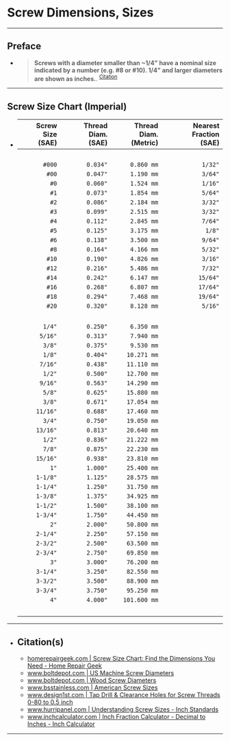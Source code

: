 <!-- https://github.com/mcavallo-git/Coding/blob/main/hardware/screws-screwdrivers/screw-dimensions-sizes.md -->

# Screw Dimensions, Sizes

<!-- ------------------------------ -->

***
## Preface
  - > **Screws with a diameter smaller than ~1/4" have a nominal size indicated by a number (e.g. #8 or #10). 1/4" and larger diameters are shown as inches.**. <sup><a href="http://www.hurripanel.com/content/218822/pdf_docs/screw_size_chart.pdf">Citation</a></sup>

<!-- ------------------------------ -->

***
## Screw Size Chart (Imperial)
  - | Screw Size<br />(SAE) | Thread Diam.<br />(SAE) | Thread Diam.<br />(Metric) | Nearest Fraction<br />(SAE) |
    | --------------------: | ----------------------: | -------------------------: | --------------------------: |
    |                <br /> |                  <br /> |                     <br /> |                      <br /> |
    |                `#000` |                `0.034"` |                 `0.860 mm` |                     `1/32"` |
    |                 `#00` |                `0.047"` |                 `1.190 mm` |                     `3/64"` |
    |                  `#0` |                `0.060"` |                 `1.524 mm` |                     `1/16"` |
    |                  `#1` |                `0.073"` |                 `1.854 mm` |                     `5/64"` |
    |                  `#2` |                `0.086"` |                 `2.184 mm` |                     `3/32"` |
    |                  `#3` |                `0.099"` |                 `2.515 mm` |                     `3/32"` |
    |                  `#4` |                `0.112"` |                 `2.845 mm` |                     `7/64"` |
    |                  `#5` |                `0.125"` |                 `3.175 mm` |                      `1/8"` |
    |                  `#6` |                `0.138"` |                 `3.500 mm` |                     `9/64"` |
    |                  `#8` |                `0.164"` |                 `4.166 mm` |                     `5/32"` |
    |                 `#10` |                `0.190"` |                 `4.826 mm` |                     `3/16"` |
    |                 `#12` |                `0.216"` |                 `5.486 mm` |                     `7/32"` |
    |                 `#14` |                `0.242"` |                 `6.147 mm` |                    `15/64"` |
    |                 `#16` |                `0.268"` |                 `6.807 mm` |                    `17/64"` |
    |                 `#18` |                `0.294"` |                 `7.468 mm` |                    `19/64"` |
    |                 `#20` |                `0.320"` |                 `8.128 mm` |                     `5/16"` |
    |                <br /> |                  <br /> |                     <br /> |                      <br /> |
    |                `1/4"` |                `0.250"` |                 `6.350 mm` |                             |
    |               `5/16"` |                `0.313"` |                 `7.940 mm` |                             |
    |                `3/8"` |                `0.375"` |                 `9.530 mm` |                             |
    |                `1/8"` |                `0.404"` |                `10.271 mm` |                             |
    |               `7/16"` |                `0.438"` |                `11.110 mm` |                             |
    |                `1/2"` |                `0.500"` |                `12.700 mm` |                             |
    |               `9/16"` |                `0.563"` |                `14.290 mm` |                             |
    |                `5/8"` |                `0.625"` |                `15.880 mm` |                             |
    |                `3/8"` |                `0.671"` |                `17.054 mm` |                             |
    |              `11/16"` |                `0.688"` |                `17.460 mm` |                             |
    |                `3/4"` |                `0.750"` |                `19.050 mm` |                             |
    |              `13/16"` |                `0.813"` |                `20.640 mm` |                             |
    |                `1/2"` |                `0.836"` |                `21.222 mm` |                             |
    |                `7/8"` |                `0.875"` |                `22.230 mm` |                             |
    |              `15/16"` |                `0.938"` |                `23.810 mm` |                             |
    |                  `1"` |                `1.000"` |                `25.400 mm` |                             |
    |              `1-1/8"` |                `1.125"` |                `28.575 mm` |                             |
    |              `1-1/4"` |                `1.250"` |                `31.750 mm` |                             |
    |              `1-3/8"` |                `1.375"` |                `34.925 mm` |                             |
    |              `1-1/2"` |                `1.500"` |                `38.100 mm` |                             |
    |              `1-3/4"` |                `1.750"` |                `44.450 mm` |                             |
    |                  `2"` |                `2.000"` |                `50.800 mm` |                             |
    |              `2-1/4"` |                `2.250"` |                `57.150 mm` |                             |
    |              `2-3/2"` |                `2.500"` |                `63.500 mm` |                             |
    |              `2-3/4"` |                `2.750"` |                `69.850 mm` |                             |
    |                  `3"` |                `3.000"` |                `76.200 mm` |                             |
    |              `3-1/4"` |                `3.250"` |                `82.550 mm` |                             |
    |              `3-3/2"` |                `3.500"` |                `88.900 mm` |                             |
    |              `3-3/4"` |                `3.750"` |                `95.250 mm` |                             |
    |                  `4"` |                `4.000"` |               `101.600 mm` |                             |
    |                <br /> |                  <br /> |                     <br /> |                      <br /> |



***

- ## Citation(s)
  - [homerepairgeek.com | Screw Size Chart: Find the Dimensions You Need - Home Repair Geek](https://homerepairgeek.com/tips/screw-size-chart.html)
  - [www.boltdepot.com | US Machine Screw Diameters](https://www.boltdepot.com/fastener-information/machine-screws/machine-screw-diameter.aspx)
  - [www.boltdepot.com | Wood Screw Diameters](https://www.boltdepot.com/fastener-information/wood-screws/Wood-Screw-Diameter.aspx)
  - [www.bsstainless.com | American Screw Sizes](https://www.bsstainless.com/american-screw-sizes)
  - [www.design1st.com | Tap Drill & Clearance Holes for Screw Threads 0-80 to 0.5 inch](https://www.design1st.com/Design-Resource-Library/engineering_data/TapDrillClearanceHoles.pdf)
  - [www.hurripanel.com | Understanding Screw Sizes - Inch Standards](http://www.hurripanel.com/content/218822/pdf_docs/screw_size_chart.pdf)
  - [www.inchcalculator.com | Inch Fraction Calculator - Decimal to Inches - Inch Calculator](https://www.inchcalculator.com/inch-fraction-calculator/)

***
